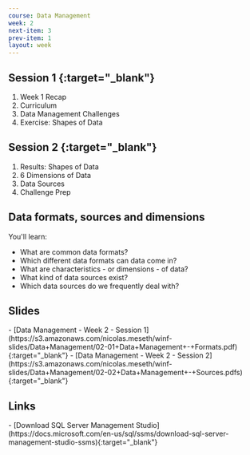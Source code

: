 ```yaml
---
course: Data Management
week: 2
next-item: 3
prev-item: 1
layout: week
---
```

<!-- activities -->

## Session 1 [<iron-icon class="agenda-icon" icon="my-icons:slides"></iron-icon>](https://s3.amazonaws.com/nicolas.meseth/winf-slides/Data+Management/02-01+Data+Management+-+Formats.pdf){:target="_blank"}

1. Week 1 Recap
2. Curriculum
3. Data Management Challenges 
4. Exercise: Shapes of Data

## Session 2 [<iron-icon class="agenda-icon" icon="my-icons:slides"></iron-icon>](https://s3.amazonaws.com/nicolas.meseth/winf-slides/Data+Management/02-02+Data+Management+-+Sources.pdf){:target="_blank"}

1. Results: Shapes of Data
2. 6 Dimensions of Data
3. Data Sources
4. Challenge Prep

<!-- end-activities -->

<!-- content -->

## Data formats, sources and dimensions

You'll learn:

- What are common data formats?
- Which different data formats can data come in?
- What are characteristics - or dimensions - of data?
- What kind of data sources exist?
- Which data sources do we frequently deal with?

<!-- end-content -->

<!-- project -->
<!-- end-project -->

<!-- exercises -->
<!-- end-exercises -->

<!-- quiz -->
<!-- end-quiz -->

<!-- reading -->
<h2>Slides</h2>
- [Data Management - Week 2 - Session 1](https://s3.amazonaws.com/nicolas.meseth/winf-slides/Data+Management/02-01+Data+Management+-+Formats.pdf){:target="_blank"}
- [Data Management - Week 2 - Session 2](https://s3.amazonaws.com/nicolas.meseth/winf-slides/Data+Management/02-02+Data+Management+-+Sources.pdfs){:target="_blank"}

<h2>Links</h2>
- [Download SQL Server Management Studio](https://docs.microsoft.com/en-us/sql/ssms/download-sql-server-management-studio-ssms){:target="_blank"}

<!-- end-reading -->
